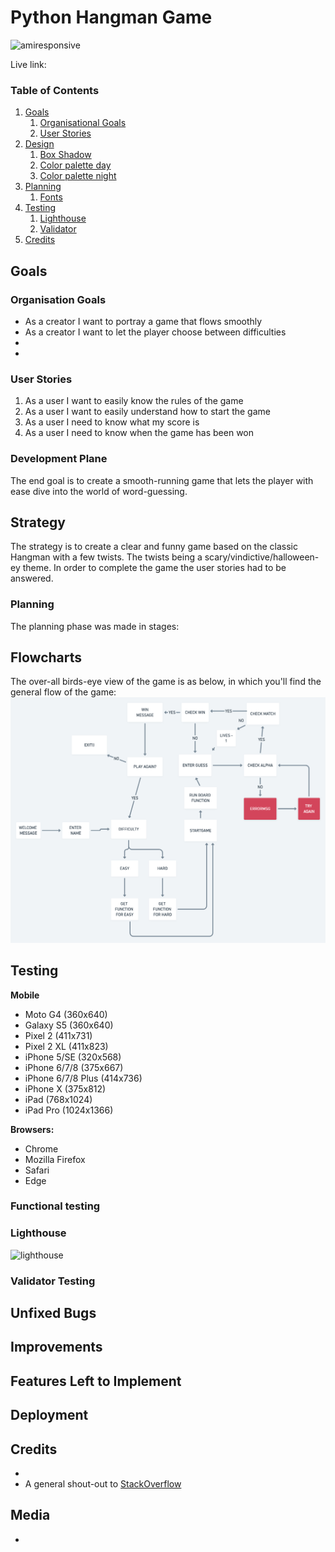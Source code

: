 # Python Hangman Game

![amiresponsive]()

Live link: 

### Table of Contents

1. [Goals](#goals)
    1. [Organisational Goals](#organisation-goals)
    2. [User Stories](#user-stories)
2. [Design](#design)
    1. [Box Shadow](#box-shadow)
    2. [Color palette day](#color-palette-day)
    3. [Color palette night](#color-palette-night)
3. [Planning](#planning)
    1. [Fonts](#fonts)
4. [Testing](#testing)
    1. [Lighthouse](#lighthouse)
    2. [Validator](#validator-testing)
5. [Credits](#credits)

## Goals

### Organisation Goals

-   As a creator I want to portray a game that flows smoothly
-   As a creator I want to let the player choose between difficulties
-   
-   

### User Stories

1. As a user I want to easily know the rules of the game
2. As a user I want to easily understand how to start the game
3. As a user I need to know what my score is
4. As a user I need to know when the game has been won


### Development Plane

The end goal is to create a smooth-running game that lets the player with ease dive into the world of word-guessing. 

## Strategy

The strategy is to create a clear and funny game based on the classic Hangman with a few twists. The twists being a scary/vindictive/halloween-ey theme. In order to complete the game the user stories had to be answered. 




### Planning

The planning phase was made in stages: 

## Flowcharts
The over-all birds-eye view of the game is as below, in which you'll find the general flow of the game: 
![general-flowchart](assets/images/flowchart-big-readme.png)


## Testing


**Mobile**

-   Moto G4 (360x640)
-   Galaxy S5 (360x640)
-   Pixel 2 (411x731)
-   Pixel 2 XL (411x823)
-   iPhone 5/SE (320x568)
-   iPhone 6/7/8 (375x667)
-   iPhone 6/7/8 Plus (414x736)
-   iPhone X (375x812)
-   iPad (768x1024)
-   iPad Pro (1024x1366)

**Browsers:**

-   Chrome
-   Mozilla Firefox
-   Safari
-   Edge

### Functional testing

### Lighthouse

![lighthouse](assets/images/lighthouse-memory-readme.png)

### Validator Testing

## Unfixed Bugs


## Improvements

## Features Left to Implement


## Deployment


## Credits

-   
-   A general shout-out to [StackOverflow](https://stackoverflow.com/)

## Media

-   